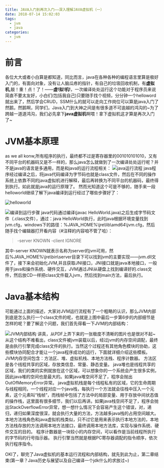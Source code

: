 ```yaml
---
title: JAVA入门到再次入门——深入理解JAVA虚拟机（一）
date: 2018-07-14 15:02:03
tags:
  - jvm
  - java
categories:
  - jvm
---
```

# 前言
各位大大或者小白算是都知道，同比而言，java在各种各种的编程语言里算是极好入门的，有面向对象，没有让人脑瓜疼的指针，有自己的垃圾回收机制，有**虚拟机**,敲！重！点！了！——**虚!拟!机!**，一次编译处处运行这个功能对于程序员来说简直不要太友好，小白们(包括我自己)只要随手找个视频，分分钟一个helloword就出来了，然后学会CRUD，SSM什么的就可以走向工作岗位可以算是java入门了
然鹅，然鹅啊，同学们，Java入门到大神之间是有很多道不可逾越的鸿沟的~为了跨越一道道鸿沟，我们必先拿下**java虚拟机**啊喂！拿下虚拟机这才算是再次入门了~
# JVM基本原理
as we all konw,所有程序的执行，最终都不过是寄存器里的001010101010，又有不同平台的机器码又是不一样的，那么java怎么就做到了一次编译处处运行呢？并不是java的语言是多通用，而是和java的运行流程相关：
![java运行流程](http://on557pwy7.bkt.clouddn.com/hexo/image/jvmjava%E8%BF%90%E8%A1%8C%E6%B5%81%E7%A8%8B.png "java运行流程")
java程序经过编译之后，将java代码编译为字节码也就是class文件，然后在不同的操作系统上依靠不同的java虚拟机进行解释，最后再转换为不同平台的机器码，最终得到执行。如此就是java的运行原理了。
然而光知道这个可是不够的，随手来一段helloworld继续了解下java编译到运行经过了哪些步骤好了：

![helloworld](http://on557pwy7.bkt.clouddn.com/hexo/image/jvm/helloworld.png)

![编译到运行步骤](http://on557pwy7.bkt.clouddn.com/hexo/image/jvm/jvmprocess.png)
java代码通过编译(javac HelloWorld.java)之后生成字节码文件（.class文件），通过：java HelloWorld执行，此时java根据环境变量找到jvm.cfg，windows下的路径：%JAVA_HOME%\jre\lib\amd64\jvm.cfg，然后随手找个编辑器打开看内容（#注释的内容咱不管了哈）：
> -server KNOWN
-client IGNORE

其中-server KNOWN就表示名称为server的jvm可用，然后%JAVA_HOME%\jre\bin\server目录下可以找到jvm的主要实现——jvm.dll文件了，接下来会初始化JVM,并且获取JNI接口，JNI接口就是java本地接口，一般用于java和操作系统、硬件交互，JVM通过JNI从硬盘上找到编译好的.class文件，然后放CD一样把class文件载入jvm，然后找到main方法，最后执行。
# Java基本结构
可能通过上面的描述，大家对JVM运行流程有了一个粗略的认识，那么JVM内部到底是怎么执行一个class文件的呢，也就是上图中最后一步第6步的内部细节是怎样的呢？要了解这个问题，我们首先得看一下JVM的内部结构：

![JVM内部结构](http://on557pwy7.bkt.clouddn.com/hexo/image/jvm/dataArea.png)
讲真，从PDF上弄下来的一张极度不清晰的图片也是很对不起~
从这个结构不难看出，class文件被jvm装载以后，经过jvm的内存空间调配，最终是由执行引擎完成class文件的执行。当然这个过程还有其他角色模块的协助，这些模块协同配合才能让一个java程序成功的运行，下面就详细介绍这些模板。
JVM内存空间包含：方法区、堆、虚拟机栈、本地方法栈、程序计数器。
方法区是各个线程共享的区域，存放类信息、常量、静态变量。
java堆也是线程共享的区域，我们的类的实例就放在这个区域，可以想象你的一个系统会产生很多实例，因此java堆的空间也是最大的。如果java堆空间不足了，程序会抛出OutOfMemoryError异常。
java虚拟机栈是每个线程私有的区域，它的生命周期与线程相同，一个线程对应一个java栈，每执行一个方法就会往栈中压入一个元素，这个元素叫“栈帧”，而栈帧中包括了方法中的局部变量、用于存放中间状态值的操作栈，这里面有很多细节，我们以后再讲。如果java栈空间不足了，程序会抛出StackOverflowError异常，想一想什么情况下会容易产生这个错误，对，递归，递归如果深度很深，就会执行大量的方法，方法越多java栈的占用空间越大。
本地方法栈角色和java虚拟机栈类似，只不过它是用来表示执行本地方法的，本地方法栈存放的方法调用本地方法接口，最终调用本地方法库，实现与操作系统、硬件交互的目的。
程序计数器是一块较小的内存空间，可以看作是当前线程所执行的字节码的行号指示器。
执行引擎当然就是根据PC寄存器调配的指令顺序，依次执行程序指令。

OKl了，聊完了Java虚拟机的基本运行流程和内部结构，就先到此为止，第二章结束(第一章？Java历史与展望以及自己编译一个jdk什么的求放过~)
